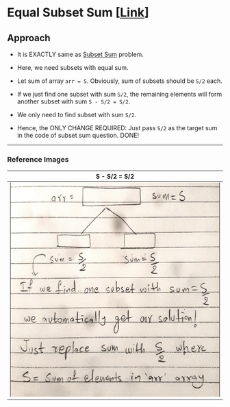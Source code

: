 # Equal Subset Sum [[Link](https://www.geeksforgeeks.org/problems/subset-sum-problem2014/1)]

## Approach

- It is EXACTLY same as [Subset Sum](https://github.com/AKR-2803/DSA-Declassified/tree/main/Problems/Dynamic%20Programming/0-1%20Knapsack/Subset%20Sum#subset-sum-link) problem.

- Here, we need subsets with equal sum.

- Let sum of array `arr = S`. Obviously, sum of subsets should be `S/2` each.

- If we just find one subset with sum `S/2`, the remaining elements will form another subset with sum `S - S/2 = S/2`.

- We only need to find subset with sum `S/2`. 

- Hence, the ONLY CHANGE REQUIRED: Just pass `S/2` as the target sum in the code of subset sum question. DONE!
___

### Reference Images

| S - S/2 = S/2                                              | 
|-------------------------------------------------------------------------------| 
| <img src="./images/EqualSubsetSum.jpg" height="500" width="600" alt="EqualSubsetSum Image"/> |
